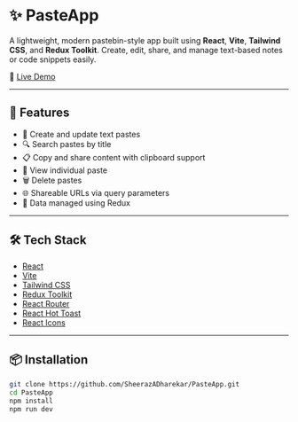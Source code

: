# ✨ PasteApp

A lightweight, modern pastebin-style app built using **React**, **Vite**, **Tailwind CSS**, and **Redux Toolkit**. Create, edit, share, and manage text-based notes or code snippets easily.

🚀 [Live Demo](https://paste-app-gray-rho.vercel.app/)

---

## 📸 Features

- 📝 Create and update text pastes
- 🔍 Search pastes by title
- 📋 Copy and share content with clipboard support
- 👀 View individual paste
- 🗑️ Delete pastes
- 🌐 Shareable URLs via query parameters
- 💾 Data managed using Redux

---

## 🛠️ Tech Stack

- [React](https://reactjs.org/)
- [Vite](https://vitejs.dev/)
- [Tailwind CSS](https://tailwindcss.com/)
- [Redux Toolkit](https://redux-toolkit.js.org/)
- [React Router](https://reactrouter.com/)
- [React Hot Toast](https://react-hot-toast.com/)
- [React Icons](https://react-icons.github.io/react-icons/)

---

## 📦 Installation

```bash
git clone https://github.com/SheerazADharekar/PasteApp.git
cd PasteApp
npm install
npm run dev